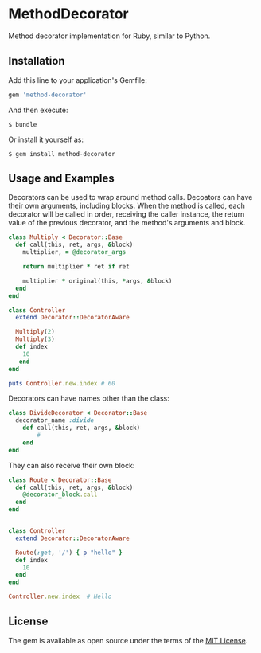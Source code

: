 # MethodDecorator

Method decorator implementation for Ruby, similar to Python. 

## Installation

Add this line to your application's Gemfile:

```ruby
gem 'method-decorator'
```

And then execute:

    $ bundle

Or install it yourself as:

    $ gem install method-decorator

## Usage and Examples

Decorators can be used to wrap around method calls. Decoators can have their own arguments, including blocks. When the method is called, each decorator will be called in order, receiving the caller instance, the return value of the previous decorator, and the method's arguments and block.

```ruby
class Multiply < Decorator::Base
  def call(this, ret, args, &block)
    multiplier, = @decorator_args

    return multiplier * ret if ret

    multiplier * original(this, *args, &block)
  end
end

class Controller
  extend Decorator::DecoratorAware

  Multiply(2)
  Multiply(3)
  def index
    10
   end
end

puts Controller.new.index # 60
```

Decorators can have names other than the class:

```ruby
class DivideDecorator < Decorator::Base
  decorator_name :divide
    def call(this, ret, args, &block)
        #
    end
end
```
They can also receive their own block:

```ruby
class Route < Decorator::Base
  def call(this, ret, args, &block)
    @decorator_block.call
  end
end


class Controller
  extend Decorator::DecoratorAware

  Route(:get, '/') { p "hello" }
  def index
    10
  end
end

Controller.new.index  # Hello
```

## License

The gem is available as open source under the terms of the [MIT License](https://opensource.org/licenses/MIT).
